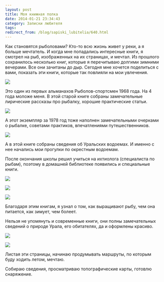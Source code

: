 ```yaml
---
layout: post
title: Моя книжная полка
date: 2014-01-21 23:34:43
category: Записки любителя
tags:
redirect_from: /blog/sapiski_lubitelia/640.html
---
```

Как становятся рыболовами? Кто-то всю жизнь живет у реки, а я больше
мечтатель. И когда мне попадались интересные книги, я смотрел на рыб,
изображенных на их страницах, и мечтал. Из прошлого сохранилось
несколько книг, которые я перечитываю долгими зимними вечерами. Все они
зачитаны до дыр. Сегодня мне хочется поделиться с вами, показать эти
книги, которые так повлияли на мои увлечения.

![](/uploads/images/00/00/01/2014/01/21/1d6b35.jpg)

Это один из первых альманахов Рыболов-спортсмен 1968 года. На 4 года
моложе меня. В этой старой книге собраны замечательные лирические
рассказы про рыбалку, хорошие практические статьи.

![](/uploads/images/00/00/01/2014/01/21/c9fff4.jpg)

А этот экземпляр за 1978 год тоже наполнен замечательными очерками о
рыбалке, советами практиков, впечатлениями путешественников.

![](/uploads/images/00/00/01/2014/01/21/cec2af.jpg)

А в этой книге собраны сведения об Уральских водоемах. И именно с нее
начались мои прогулки по окрестным водоемам.

После окончания школы решил учиться на ихтиолога (специалиста по рыбам),
поэтому в домашней библиотеке появились и специальные книги.

![](/uploads/images/00/00/01/2014/01/21/96d77b.jpg)

![](/uploads/images/00/00/01/2014/01/21/352596.jpg)

![](/uploads/images/00/00/01/2014/01/21/83bec6.jpg)

Благодаря этим книгам, я узнал о том, как выращивают рыбу, чем она
питается, как зимует, чем болеет.

Нельзя не упомянуть и современные книги, они полны замечательных
сведений о природе Урала, его обитателях, да и оформлены красиво.

![](/uploads/images/00/00/01/2014/01/21/5da3fa.jpg)

![](/uploads/images/00/00/01/2014/01/21/fb11ba.jpg)

Листая эти страницы, начинаю продумывать маршруты, по которым буду
ходить летом, мечтаю.

Собираю сведения, просматриваю топографические карты, готовлю
снаряжение.
